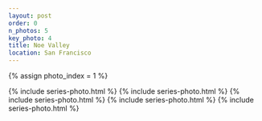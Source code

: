 ```yaml
---
layout: post
order: 0
n_photos: 5
key_photo: 4
title: Noe Valley
location: San Francisco
---
```


{% assign photo_index = 1 %}

{% include series-photo.html %}
{% include series-photo.html %}
{% include series-photo.html %}
{% include series-photo.html %}
{% include series-photo.html %}
